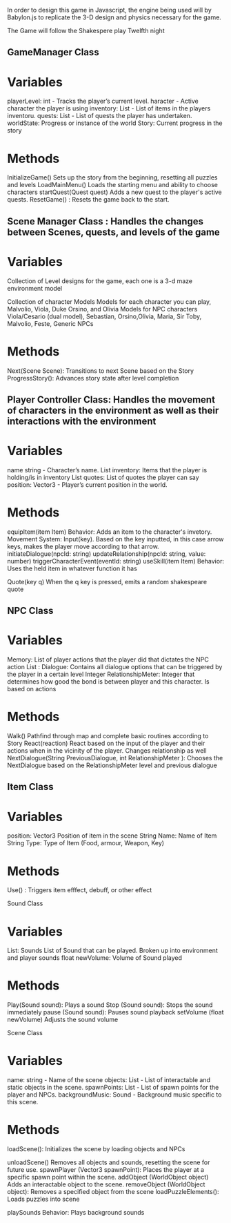 In order to design this game in Javascript, the engine being used will by Babylon.js to replicate the 3-D design and physics necessary for the game.

The Game will follow the Shakespere play Twelfth night


## GameManager Class
# Variables
playerLevel: int - Tracks the player’s current level.
haracter - Active character the player is using
inventory: List<Item> - List of items in the players inventoru.
quests: List<Quest> - List of quests the player has undertaken.
worldState: Progress or instance of the world
Story: Current progress in the story


# Methods
InitializeGame()
Sets up the story from the beginning, resetting all puzzles and levels
LoadMainMenu()
Loads the starting menu and ability to choose characters
startQuest(Quest quest) Adds a new quest to the player's active quests.
ResetGame() : Resets the game back to the start.


## Scene Manager Class : Handles the changes between Scenes, quests, and levels of the game
# Variables
Collection of Level designs for the game, each one is a 3-d maze environment model

Collection of character Models
Models for each character you can play, Malvolio, Viola, Duke Orsino, and Olivia
Models for NPC characters Viola/Cesario (dual model), Sebastian, Orsino,Olivia, Maria, Sir Toby, Malvolio, Feste, Generic NPCs

# Methods
Next(Scene Scene): Transitions to next Scene based on the Story
ProgressStory(): Advances story state after level completion

## Player Controller Class: Handles the movement of characters in the environment as well as their interactions with the environment

# Variables
name string - Character’s name.
List<Item> inventory: Items that the player is holding/is in inventory
List<Strings> quotes: List of quotes the player can say
position: Vector3 - Player’s current position in the world.


# Methods
equipItem(item Item)
Behavior: Adds an item to the character's invetory.
Movement System: Input(key). Based on the key inputted, in this case arrow keys, makes the player move according to that arrow.
initiateDialogue(npcId: string)
updateRelationship(npcId: string, value: number)
triggerCharacterEvent(eventId: string)
useSkill(item Item)
Behavior: Uses the held item in whatever function it has

Quote(key q)
When the q key is pressed, emits a random shakespeare quote

## NPC Class

# Variables
<List> Memory: List of player actions that the player did that dictates the NPC action
List <String>: Dialogue: Contains all dialogue options that can be triggered by the player in a certain level
Integer  RelationshipMeter: Integer that determines how good the bond is between player and this character. Is based on actions

# Methods
Walk() Pathfind through map and complete basic routines according to Story
React(reaction) React based on the input of the player and their actions when in the vicinity of the player. Changes relationship as well
NextDialogue(String PreviousDialogue, int RelationshipMeter ): Chooses the NextDialogue based on the RelationshipMeter level and previous dialogue


## Item Class
# Variables
position: Vector3 Position of item in the scene
String Name: Name of Item
String Type: Type of Item (Food, armour, Weapon, Key)
# Methods
Use() : Triggers item efffect, debuff, or other effect

Sound Class
# Variables
List: Sounds<List> List of Sound that can be played. Broken up into environment and player sounds
float newVolume: Volume of Sound played
# Methods
Play(Sound sound): Plays a sound
Stop (Sound sound): Stops the sound immediately
pause (Sound sound): Pauses sound playback
setVolume (float newVolume) Adjusts the sound volume


Scene Class
# Variables
name: string - Name of the scene 
objects: List<WorldObject> - List of interactable and static objects in the scene.
spawnPoints: List<Vector3> - List of spawn points for the player and NPCs.
backgroundMusic: Sound - Background music specific to this scene.
# Methods
loadScene(): Initializes the scene by loading objects and NPCs

unloadScene() Removes all objects and sounds, resetting the scene for future use.
spawnPlayer (Vector3 spawnPoint): Places the player at a specific spawn point within the scene.
addObject (WorldObject object) Adds an interactable object to the scene.
removeObject (WorldObject object): Removes a specified object from the scene
loadPuzzleElements(): Loads puzzles into scene

playSounds
Behavior: Plays background sounds 

